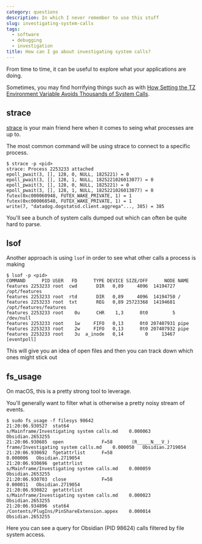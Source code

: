 ```yaml
---
category: questions
description: In which I never remember to use this stuff
slug: investigating-system-calls
tags:
  - software
  - debugging
  - investigation
title: How can I go about investigating system calls?
---
```

From time to time, it can be useful to explore what your applications are doing.

Sometimes, you may find horrifying things such as with [How Setting the TZ Environment Variable Avoids Thousands of System Calls](https://blog.packagecloud.io/set-environment-variable-save-thousands-of-system-calls/).

## strace

[strace](https://strace.io/) is your main friend here when it comes to seing what processes are up to.

The most common command will be using strace to connect to a specific process.

```console
$ strace -p <pid>
strace: Process 2253233 attached
epoll_pwait(3, [], 128, 0, NULL, 1825221) = 0
epoll_pwait(3, [], 128, 1, NULL, 1825221026013077) = 0
epoll_pwait(3, [], 128, 0, NULL, 1825221) = 0
epoll_pwait(3, [], 128, 1, NULL, 1825221026013077) = 0
futex(0xc000060948, FUTEX_WAKE_PRIVATE, 1) = 1
futex(0xc000060548, FUTEX_WAKE_PRIVATE, 1) = 1
write(7, "datadog.dogstatsd.client.aggrega"..., 385) = 385
```

You'll see a bunch of system calls dumped out which can often be quite hard to parse.

## lsof

Another approach is using `lsof` in order to see what other calls a process is making

```console
$ lsof -p <pid>
COMMAND      PID USER   FD      TYPE DEVICE SIZE/OFF      NODE NAME
features 2253233 root  cwd       DIR   0,89     4096  14194727 /opt/features
features 2253233 root  rtd       DIR   0,89     4096  14194750 /
features 2253233 root  txt       REG   0,89 25723368  14194681 /opt/features/features
features 2253233 root    0u      CHR    1,3      0t0         5 /dev/null
features 2253233 root    1w     FIFO   0,13      0t0 207407931 pipe
features 2253233 root    2w     FIFO   0,13      0t0 207407932 pipe
features 2253233 root    3u  a_inode   0,14        0     13467 [eventpoll]
```

This will give you an idea of open files and then you can track down which ones might stick out

## fs_usage

On macOS, this is a pretty strong tool to leverage.

You'll generally want to filter what is otherwise a pretty noisy stream of events.

```console
$ sudo fs_usage -f filesys 98642
21:20:06.930527  stat64                                 s/Mainframe/Investigating system calls.md    0.000063   Obsidian.2653255
21:20:06.930685  open              F=58       (R_____N___V_)  frame/Investigating system calls.md    0.000050   Obsidian.2719054
21:20:06.930692  fgetattrlist      F=58                                                              0.000006   Obsidian.2719054
21:20:06.930696  getattrlist                            s/Mainframe/Investigating system calls.md    0.000059   Obsidian.2653255
21:20:06.930703  close             F=58                                                              0.000011   Obsidian.2719054
21:20:06.930822  getattrlist                            s/Mainframe/Investigating system calls.md    0.000023   Obsidian.2653255
21:20:06.934896  stat64                                 /Contents/PlugIns/PinShareExtension.appex    0.000014   Obsidian.2653255
```

Here you can see a query for Obsidian (PID 98624) calls filtered by file system access.